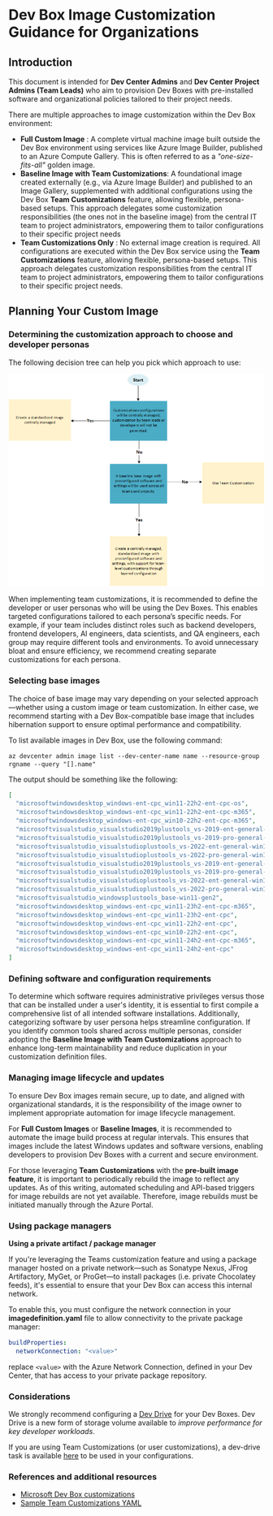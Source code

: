 # Dev Box Image Customization Guidance for Organizations

## Introduction

This document is intended for **Dev Center Admins** and **Dev Center Project Admins (Team Leads)** who aim to provision Dev Boxes with pre-installed software and organizational policies tailored to their project needs.

There are multiple approaches to image customization within the Dev Box environment:

- **Full Custom Image** : A complete virtual machine image built outside the Dev Box environment using services like Azure Image Builder, published to an Azure Compute Gallery. This is often referred to as a *"one-size-fits-all"* golden image.
- **Baseline Image with Team Customizations**: A foundational image created externally (e.g., via Azure Image Builder) and published to an Image Gallery, supplemented with additional configurations using the Dev Box **Team Customizations** feature, allowing flexible, persona-based setups. This approach delegates some customization responsibilities (the ones not in the baseline image) from the central IT team to project administrators, empowering them to tailor configurations to their specific project needs
- **Team Customizations Only** : No external image creation is required. All configurations are executed within the Dev Box service using the **Team Customizations** feature, allowing flexible, persona-based setups. This approach delegates customization responsibilities from the central IT team to project administrators, empowering them to tailor configurations to their specific project needs.

## Planning Your Custom Image

### Determining the customization approach to choose and developer personas

The following decision tree can help you pick which approach to use:

![Image Customization decision tree](./images/Dev%20Box%20LZA%20Image%20Decision%20Tree.png)

When implementing team customizations, it is recommended to define the developer or user personas who will be using the Dev Boxes. This enables targeted configurations tailored to each persona’s specific needs. For example, if your team includes distinct roles such as backend developers, frontend developers, AI engineers, data scientists, and QA engineers, each group may require different tools and environments. To avoid unnecessary bloat and ensure efficiency, we recommend creating separate customizations for each persona.

### Selecting base images
The choice of base image may vary depending on your selected approach—whether using a custom image or team customization. In either case, we recommend starting with a Dev Box-compatible base image that includes hibernation support to ensure optimal performance and compatibility.

To list available images in Dev Box, use the following command:

```shell
az devcenter admin image list --dev-center-name name --resource-group rgname --query "[].name"
```

The output should be something like the following:

```json
[
  "microsoftwindowsdesktop_windows-ent-cpc_win11-22h2-ent-cpc-os",
  "microsoftwindowsdesktop_windows-ent-cpc_win11-22h2-ent-cpc-m365",
  "microsoftwindowsdesktop_windows-ent-cpc_win10-22h2-ent-cpc-m365",
  "microsoftvisualstudio_visualstudio2019plustools_vs-2019-ent-general-win11-m365-gen2",
  "microsoftvisualstudio_visualstudio2019plustools_vs-2019-pro-general-win11-m365-gen2",
  "microsoftvisualstudio_visualstudioplustools_vs-2022-ent-general-win11-m365-gen2",
  "microsoftvisualstudio_visualstudioplustools_vs-2022-pro-general-win11-m365-gen2",
  "microsoftvisualstudio_visualstudio2019plustools_vs-2019-ent-general-win10-m365-gen2",
  "microsoftvisualstudio_visualstudio2019plustools_vs-2019-pro-general-win10-m365-gen2",
  "microsoftvisualstudio_visualstudioplustools_vs-2022-ent-general-win10-m365-gen2",
  "microsoftvisualstudio_visualstudioplustools_vs-2022-pro-general-win10-m365-gen2",
  "microsoftvisualstudio_windowsplustools_base-win11-gen2",
  "microsoftwindowsdesktop_windows-ent-cpc_win11-23h2-ent-cpc-m365",
  "microsoftwindowsdesktop_windows-ent-cpc_win11-23h2-ent-cpc",
  "microsoftwindowsdesktop_windows-ent-cpc_win11-22h2-ent-cpc",
  "microsoftwindowsdesktop_windows-ent-cpc_win10-22h2-ent-cpc",
  "microsoftwindowsdesktop_windows-ent-cpc_win11-24h2-ent-cpc-m365",
  "microsoftwindowsdesktop_windows-ent-cpc_win11-24h2-ent-cpc"
]
```

### Defining software and configuration requirements

To determine which software requires administrative privileges versus those that can be installed under a user's identity, it is essential to first compile a comprehensive list of all intended software installations. Additionally, categorizing software by user persona helps streamline configuration. If you identify common tools shared across multiple personas, consider adopting the **Baseline Image with Team Customizations** approach to enhance long-term maintainability and reduce duplication in your customization definition files.

### Managing image lifecycle and updates

To ensure Dev Box images remain secure, up to date, and aligned with organizational standards, it is the responsibility of the image owner to implement appropriate automation for image lifecycle management.

For **Full Custom Images** or **Baseline Images**, it is recommended to automate the image build process at regular intervals. This ensures that images include the latest Windows updates and software versions, enabling developers to provision Dev Boxes with a current and secure environment.

For those leveraging **Team Customizations** with the **pre-built image feature**, it is important to periodically rebuild the image to reflect any updates. As of this writing, automated scheduling and API-based triggers for image rebuilds are not yet available. Therefore, image rebuilds must be initiated manually through the Azure Portal. 

### Using package managers

**Using a private artifact / package manager**

If you're leveraging the Teams customization feature and using a package manager hosted on a private network—such as Sonatype Nexus, JFrog Artifactory, MyGet, or ProGet—to install packages (i.e. private Chocolatey feeds), it's essential to ensure that your Dev Box can access this internal network.

To enable this, you must configure the network connection in your **imagedefinition.yaml** file to allow connectivity to the private package manager:

```yaml
buildProperties:
  networkConnection: "<value>"
```

replace `<value>` with the Azure Network Connection, defined in your Dev Center, that has access to your private package repository.

### Considerations

We strongly recommend configuring a [Dev Drive](https://learn.microsoft.com/en-us/windows/dev-drive/) for your Dev Boxes. Dev Drive is a new form of storage volume available to _improve performance for key developer workloads_.

If you are using Team Customizations (or user customizations), a dev-drive task is available [here](https://github.com/dstamand-msft/Devbox-Customizations/tree/main/Tasks/dev-drive) to be used in your configurations.


### References and additional resources
- [Microsoft Dev Box customizations](https://learn.microsoft.com/en-us/azure/dev-box/concept-what-are-team-customizations?tabs=team-customizations)
- [Sample Team Customizations YAML](https://github.com/dstamand-msft/Devbox-Customizations/blob/main/teams-customizations.yaml)